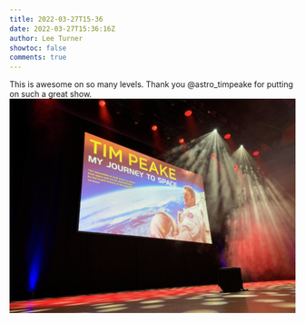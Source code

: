 ```yaml
---
title: 2022-03-27T15-36
date: 2022-03-27T15:36:16Z
author: Lee Turner
showtoc: false
comments: true
---
```


This is awesome on so many levels. Thank you @astro_timpeake for putting on such a great show. ![](/img/x//1508105632343330819-FO3eE1WXIAMac7Z.jpg)

